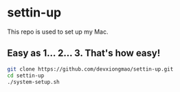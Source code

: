 # settin-up

 This repo is used to set up my Mac.

## Easy as 1... 2... 3. That's how easy!

```sh
git clone https://github.com/devxiongmao/settin-up.git
cd settin-up
./system-setup.sh
```